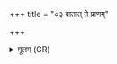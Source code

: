 +++
title = "०३ वातात् ते प्राणम्"

+++
<details><summary>मूलम् (GR)</summary>

वातात् ते प्राणम् अविदं  
सूर्याच् चक्षुर् अहं परि ।  
यत् ते मनस् त्वयि तद् धारयामि  
सं वित्स्वाङ्गैर् वद जिह्वयालपन् ॥
</details>